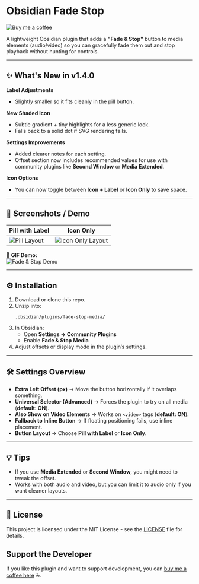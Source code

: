 # Obsidian Fade Stop

[![Buy me a coffee](https://img.shields.io/badge/Buy%20Me%20a%20Coffee-%E2%98%95-f7e600)](https://buymeacoffee.com/ragetrip)

A lightweight Obsidian plugin that adds a **"Fade & Stop"** button to media elements (audio/video) so you can gracefully fade them out and stop playback without hunting for controls.

---

## ✨ What's New in v1.4.0  
**Label Adjustments**  
- Slightly smaller so it fits cleanly in the pill button.  

**New Shaded Icon**  
- Subtle gradient + tiny highlights for a less generic look.  
- Falls back to a solid dot if SVG rendering fails.  

**Settings Improvements**  
- Added clearer notes for each setting.  
- Offset section now includes recommended values for use with community plugins like **Second Window** or **Media Extended**.  

**Icon Options**  
- You can now toggle between **Icon + Label** or **Icon Only** to save space.  

---

## 📸 Screenshots / Demo  
| Pill with Label | Icon Only |  
| --- | --- |  
| ![Pill Layout](docs/pill-layout.png) | ![Icon Only Layout](docs/icon-only-layout.png) |  

🎥 **GIF Demo:**  
![Fade & Stop Demo](docs/demo.gif)  

---

## ⚙️ Installation  
1. Download or clone this repo.  
2. Unzip into:  
   ```
   .obsidian/plugins/fade-stop-media/
   ```
3. In Obsidian:  
   - Open **Settings → Community Plugins**  
   - Enable **Fade & Stop Media**  
4. Adjust offsets or display mode in the plugin’s settings.  

---

## 🛠 Settings Overview  
- **Extra Left Offset (px)** → Move the button horizontally if it overlaps something.  
- **Universal Selector (Advanced)** → Forces the plugin to try on all media (**default: ON**).  
- **Also Show on Video Elements** → Works on `<video>` tags (**default: ON**).  
- **Fallback to Inline Button** → If floating positioning fails, use inline placement.  
- **Button Layout** → Choose **Pill with Label** or **Icon Only**.  

---

## 💡 Tips  
- If you use **Media Extended** or **Second Window**, you might need to tweak the offset.  
- Works with both audio and video, but you can limit it to audio only if you want cleaner layouts.  

---

## 📜 License  
This project is licensed under the MIT License - see the [LICENSE](LICENSE) file for details.

## Support the Developer
If you like this plugin and want to support development, you can [buy me a coffee here](https://buymeacoffee.com/ragetrip) ☕.
